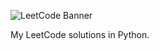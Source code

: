 ![LeetCode Banner](https://cdn.hashnode.com/res/hashnode/image/upload/v1636589930913/GUHhK3FKZ.jpeg)

My LeetCode solutions in Python.
